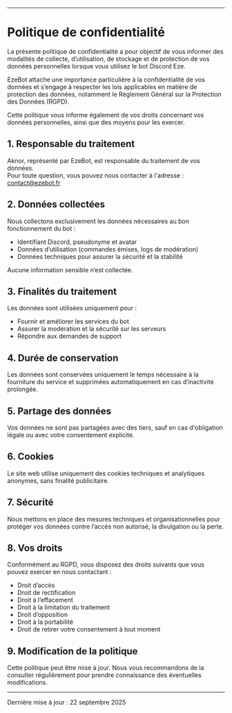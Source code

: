 * * *

Politique de confidentialité
============================

La présente politique de confidentialité a pour objectif de vous informer des modalités de collecte, d’utilisation, de stockage et de protection de vos données personnelles lorsque vous utilisez le bot Discord Eze.

EzeBot attache une importance particulière à la confidentialité de vos données et s’engage à respecter les lois applicables en matière de protection des données, notamment le Règlement Général sur la Protection des Données (RGPD).

Cette politique vous informe également de vos droits concernant vos données personnelles, ainsi que des moyens pour les exercer.

1\. Responsable du traitement
-----------------------------

Aknor, représenté par EzeBot, est responsable du traitement de vos données.  
Pour toute question, vous pouvez nous contacter à l'adresse : [contact@ezebot.fr](mailto:contact@ezebot.fr)

2\. Données collectées
----------------------

Nous collectons exclusivement les données nécessaires au bon fonctionnement du bot :

*   Identifiant Discord, pseudonyme et avatar
*   Données d’utilisation (commandes émises, logs de modération)
*   Données techniques pour assurer la sécurité et la stabilité

Aucune information sensible n’est collectée.

3\. Finalités du traitement
---------------------------

Les données sont utilisées uniquement pour :

*   Fournir et améliorer les services du bot
*   Assurer la modération et la sécurité sur les serveurs
*   Répondre aux demandes de support

4\. Durée de conservation
-------------------------

Les données sont conservées uniquement le temps nécessaire à la fourniture du service et supprimées automatiquement en cas d’inactivité prolongée.

5\. Partage des données
-----------------------

Vos données ne sont pas partagées avec des tiers, sauf en cas d'obligation légale ou avec votre consentement explicite.

6\. Cookies
-----------

Le site web utilise uniquement des cookies techniques et analytiques anonymes, sans finalité publicitaire.

7\. Sécurité
------------

Nous mettons en place des mesures techniques et organisationnelles pour protéger vos données contre l’accès non autorisé, la divulgation ou la perte.

8\. Vos droits
--------------

Conformément au RGPD, vous disposez des droits suivants que vous pouvez exercer en nous contactant :

*   Droit d’accès
*   Droit de rectification
*   Droit à l’effacement
*   Droit à la limitation du traitement
*   Droit d’opposition
*   Droit à la portabilité
*   Droit de retirer votre consentement à tout moment

9\. Modification de la politique
--------------------------------

Cette politique peut être mise à jour. Nous vous recommandons de la consulter régulièrement pour prendre connaissance des éventuelles modifications.

* * *

Dernière mise à jour : 22 septembre 2025
